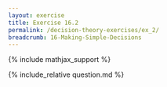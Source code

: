 ```yaml
---
layout: exercise
title: Exercise 16.2
permalink: /decision-theory-exercises/ex_2/
breadcrumb: 16-Making-Simple-Decisions
---
```


{% include mathjax_support %}

<div><i class="arrow-up loader" data-chapter="decision-theory-exercises" data-exercise="ex_2" data-rating="0"></i></div>
{% include_relative question.md %}
